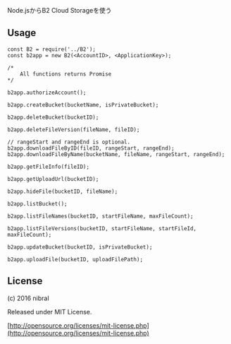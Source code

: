 Node.jsからB2 Cloud Storageを使う

Usage
----

    const B2 = require('../B2');
    const b2app = new B2(<AccountID>, <ApplicationKey>);

    /*
        All functions returns Promise
    */
    
    b2app.authorizeAccount();

    b2app.createBucket(bucketName, isPrivateBucket);

    b2app.deleteBucket(bucketID);

    b2app.deleteFileVersion(fileName, fileID);

    // rangeStart and rangeEnd is optional. 
    b2app.downloadFileByID(fileID, rangeStart, rangeEnd);
    b2app.downloadFileByName(bucketName, fileName, rangeStart, rangeEnd);

    b2app.getFileInfo(fileID);

    b2app.getUploadUrl(bucketID);

    b2app.hideFile(bucketID, fileName);

    b2app.listBucket();

    b2app.listFileNames(bucketID, startFileName, maxFileCount);

    b2app.listFileVersions(bucketID, startFileName, startFileId, maxFileCount);

    b2app.updateBucket(bucketID, isPrivateBucket);

    b2app.uploadFile(bucketID, uploadFilePath);


License
----

(c) 2016 nibral
    
Released under MIT License.

[http://opensource.org/licenses/mit-license.php](http://opensource.org/licenses/mit-license.php)